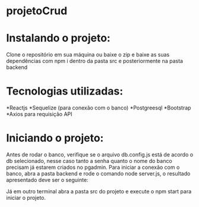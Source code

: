 # projetoCrud

# Instalando o projeto:

Clone o repositório em sua máquina ou baixe o zip e baixe as suas dependências com npm i dentro da pasta src e posteriormente na pasta backend

# Tecnologias utilizadas:
*Reactjs
*Sequelize (para conexão com o banco)
*Postgreesql
*Bootstrap
*Axios para requisição API
# Iniciando o projeto:
Antes de rodar o banco, verifique se o arquivo db.config.js está de acordo o db selecionado, nesse caso tanto a senha quanto o nome do banco precisam já estarem criados no pgadmin.
Para iniciar a conexão com o banco, abra a pasta backend e rode o comando node server.js, o resultado apresentado deve ser o seguinte:



Já em outro terminal abra a pasta src do projeto e execute o npm start para iniciar o projeto.




